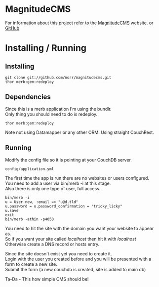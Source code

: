 MagnitudeCMS
============

For information about this project refer to the [MagnitudeCMS](http://magnitudecms.com/ "MagnitudeCMS - CMS running on Ruby via Merb and CouchDB") website.
or 
[GitHub](http://github.com/MagnitudeCMS/magnitudecms/ "MagnitudeCMS - GitHub Repository")


Installing / Running
====================

Installing
----------

    git clone git://github.com/norr/magnitudecms.git
    thor merb:gem:redeploy

Dependencies
------------

Since this is a merb application I'm using the bundlr.  
Only thing you should need to do is redeploy.

    thor merb:gem:redeploy

Note not using Datamapper or any other ORM. Using straight CouchRest.

Running
-------

Modify the config file so it is pointing at your CouchDB server.  

    config/application.yml

The first time the app is run there are no websites or users configured.  
You need to add a user via bin/merb -i at this stage.  
Also there is only one type of user, full access.  

    bin/merb -i
    u = User.new, :email => "u@d.tld"
    u.password = u.password_confirmation = "tricky_licky"
    u.save
    exit
    bin/merb -athin -p4050
    
You need to hit the site with the domain you want your website to appear as.  
So if you want your site called _localhost_ then hit it with _localhost_  
Otherwise create a DNS record or hosts entry.  

Since the site doesn't exist yet you need to create it.  
Login with the user you created before and you will be presented with a form to create a new site.  
Submit the form (a new couchdb is created, site is added to main db)

Ta-Da - This how simple CMS should be!  
